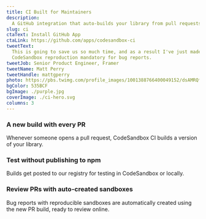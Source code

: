 ```yaml
---
title: CI Built for Maintainers
description:
  A GitHub integration that auto-builds your library⁠ from pull requests.
slug: ci
ctaText: Install GitHub App
ctaLink: https://github.com/apps/codesandbox-ci
tweetText:
  This is going to save us so much time, and as a result I've just made a
  CodeSandbox reproduction mandatory for bug reports.
tweetJob: Senior Product Engineer, Framer
tweetName: Matt Perry
tweetHandle: mattgperry
photo: https://pbs.twimg.com/profile_images/1001388766400049152/dsAMRQfa_200x200.jpg
bgColor: 535BCF
bgImage: ./purple.jpg
coverImage: ./ci-hero.svg
columns: 3
---
```


<div>

### A new build with every PR

Whenever someone opens a pull request, CodeSandbox CI builds a version of your
library.

</div>

<div>

### Test without publishing to npm

Builds get posted to our registry for testing in CodeSandbox or locally⁠.

</div>

<div>

### Review PRs with auto-created sandboxes

Bug reports with reproducible sandboxes are automatically created using the new
PR build, ready to review online.

</div>
